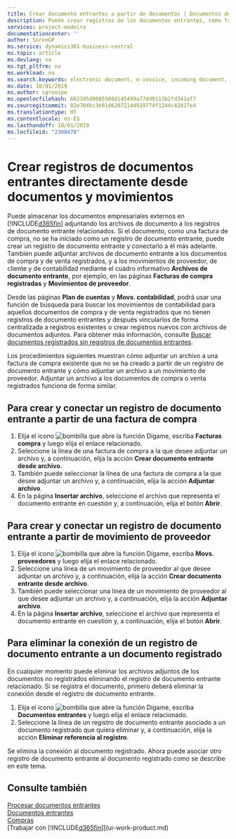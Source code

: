 ```yaml
---
title: Crear documento entrantes a partir de documentos | Documentos de Microsoft
description: Puede crear registros de los documentos entrantes, como facturas electrónicas, y administrar las tareas de OCR, comercio electrónico e intercambio de documentos.
services: project-madeira
documentationcenter: ''
author: SorenGP
ms.service: dynamics365-business-central
ms.topic: article
ms.devlang: na
ms.tgt_pltfrm: na
ms.workload: na
ms.search.keywords: electronic document, e-invoice, incoming document, OCR, ecommerce, document exchange, import invoice
ms.date: 10/01/2019
ms.author: sgroespe
ms.openlocfilehash: 662395d9085588d145499a77dd9113b2fd341af7
ms.sourcegitcommit: 02e704bc3e01d62072144919774f1244c42827e4
ms.translationtype: HT
ms.contentlocale: es-ES
ms.lasthandoff: 10/01/2019
ms.locfileid: "2300478"
---
```

# <a name="create-incoming-document-records-directly-from-documents-and-entries"></a>Crear registros de documentos entrantes directamente desde documentos y movimientos
Puede almacenar los documentos empresariales externos en [!INCLUDE[d365fin](includes/d365fin_md.md)] adjuntando los archivos de documento a los registros de documento entrante relacionados. Si el documento, como una factura de compra, no se ha iniciado como un registro de documento entrante, puede crear un registro de documento entrante y conectarlo a él más adelante. También puede adjuntar archivos de documento entrante a los documentos de compra y de venta registrados, y a los movimientos de proveedor, de cliente y de contabilidad mediante el cuadro informativo **Archivos de documento entrante**, por ejemplo, en las páginas **Facturas de compra registradas** y **Movimientos de proveedor**.

Desde las páginas **Plan de cuentas** y **Movs. contabilidad**, podrá usar una función de búsqueda para buscar los movimientos de contabilidad para aquellos documentos de compra y de venta registrados que no tienen registros de documento entrantes y después vincularlos de forma centralizada a registros existentes o crear registros nuevos con archivos de documentos adjuntos. Para obtener más información, consulte [Buscar documentos registrados sin registros de documentos entrantes](across-how-find-posted-documents-without-income-document-records.md).

Los procedimientos siguientes muestran cómo adjuntar un archivo a una factura de compra existente que no se ha creado a partir de un registro de documento entrante y cómo adjuntar un archivo a un movimiento de proveedor. Adjuntar un archivo a los documentos de compra o venta registrados funciona de forma similar.

## <a name="to-create-and-connect-an-incoming-document-record-from-a-purchase-invoice"></a>Para crear y conectar un registro de documento entrante a partir de una factura de compra
1. Elija el icono ![bombilla que abre la función Dígame](media/ui-search/search_small.png "Dígame que desea hacer"), escriba **Facturas compra** y luego elija el enlace relacionado.
2. Seleccione la línea de una factura de compra a la que desee adjuntar un archivo y, a continuación, elija la acción **Crear documento entrante desde archivo**.
3. También puede seleccionar la línea de una factura de compra a la que desee adjuntar un archivo y, a continuación, elija la acción **Adjuntar archivo**.
4. En la página **Insertar archivo**, seleccione el archivo que representa el documento entrante en cuestión y, a continuación, elija el botón **Abrir**.

## <a name="to-create-and-connect-an-incoming-document-record-from-a-vendor-ledger-entry"></a>Para crear y conectar un registro de documento entrante a partir de movimiento de proveedor
1. Elija el icono ![bombilla que abre la función Dígame](media/ui-search/search_small.png "Dígame que desea hacer"), escriba **Movs. proveedores** y luego elija el enlace relacionado.
2. Seleccione una línea de un movimiento de proveedor al que desee adjuntar un archivo y, a continuación, elija la acción **Crear documento entrante desde archivo**.
3. También puede seleccionar una línea de un movimiento de proveedor al que desee adjuntar un archivo y, a continuación, elija la acción **Adjuntar archivo**.
4. En la página **Insertar archivo**, seleccione el archivo que representa el documento entrante en cuestión y, a continuación, elija el botón **Abrir**.

## <a name="to-remove-a-connection-from-an-incoming-document-record-to-a-posted-document"></a>Para eliminar la conexión de un registro de documento entrante a un documento registrado
En cualquier momento puede eliminar los archivos adjuntos de los documentos no registrados eliminando el registro de documento entrante relacionado. Si se registra el documento, primero deberá eliminar la conexión desde el registro de documento entrante.

1. Elija el icono ![bombilla que abre la función Dígame](media/ui-search/search_small.png "Dígame que desea hacer"), escriba **Documentos entrantes** y luego elija el enlace relacionado.
2. Seleccione la línea de un registro de documento entrante asociado a un documento registrado que quiera eliminar y, a continuación, elija la acción **Eliminar referencia al registro**.

Se elimina la conexión al documento registrado. Ahora puede asociar otro registro de documento entrante al documento registrado como se describe en este tema.

## <a name="see-also"></a>Consulte también
[Procesar documentos entrantes](across-process-income-documents.md)  
[Documentos entrantes](across-income-documents.md)  
[Compras](purchasing-manage-purchasing.md)  
[Trabajar con [!INCLUDE[d365fin](includes/d365fin_md.md)]](ui-work-product.md)
